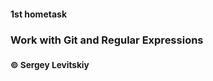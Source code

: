 <h4>1st hometask<h4>
<h3>Work with Git and Regular Expressions<h3>
<small>© Sergey Levitskiy</small>